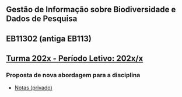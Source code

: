 ## Gestão de Informação sobre Biodiversidade e Dados de Pesquisa
## EB11302 (antiga EB113)
## [Turma 202x - Período Letivo: 202x/x]()

### Proposta de nova abordagem para a disciplina

* [Notas (privado)](https://trilium.edalcin.online/#root/UAX0Khhw7jbv/FHKDJmVZ8pKg/qUCsoQUyZjPY/uE8wJ4mKLalf-Z7hb)